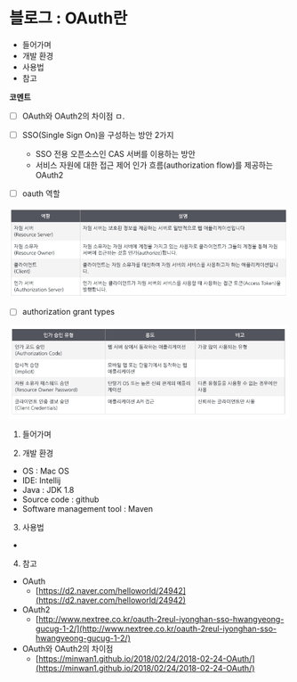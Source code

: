 # 블로그 : OAuth란
* 들어가며
* 개발 환경
* 사용법
* 참고

**코멘트**
- [ ] OAuth와 OAuth2의 차이점
ㅁ.

- [ ] SSO(Single Sign On)을 구성하는 방안 2가지

	* SSO 전용 오픈소스인 CAS 서버를 이용하는 방안
	* 서비스 자원에 대한 접근 제어 인가 흐름(authorization flow)를 제공하는 OAuth2

- [ ] oauth 역할

![](%EB%B8%94%EB%A1%9C%EA%B7%B8%20%20OAuth%EB%9E%80/image_1.png)

- [ ] authorization grant types

![](%EB%B8%94%EB%A1%9C%EA%B7%B8%20%20OAuth%EB%9E%80/image_2.png)

1. 들어가며

2. 개발 환경

* OS : Mac OS
* IDE: Intellij
* Java : JDK 1.8
* Source code : github
* Software management tool : Maven

3. 사용법

-

4. 참고

* OAuth
	* [https://d2.naver.com/helloworld/24942](https://d2.naver.com/helloworld/24942)
* OAuth2
	* [http://www.nextree.co.kr/oauth-2reul-iyonghan-sso-hwangyeong-gucug-1-2/](http://www.nextree.co.kr/oauth-2reul-iyonghan-sso-hwangyeong-gucug-1-2/)
* OAuth와 OAuth2의 차이점
	* [https://minwan1.github.io/2018/02/24/2018-02-24-OAuth/](https://minwan1.github.io/2018/02/24/2018-02-24-OAuth/)